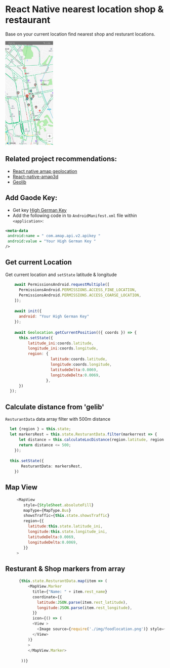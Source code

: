 # React Native nearest location shop &amp; restaurant
Base on your current location find nearest shop and resturant locations.

<img src="img/map_2.jpg" width="30%">

## Related project recommendations:
* [React native amap geolocation](https://github.com/qiuxiang/react-native-amap-geolocation)
* [React-native-amap3d](https://www.npmjs.com/package/react-native-amap3d)
* [Geolib](https://www.npmjs.com/package/geolib)

## Add Gaode Key:
* Get key [High German Key](https://lbs.amap.com/api/android-sdk/guide/create-project/get-key)
* Add the following code in to `AndroidManifest.xml` file within `<application>`:
```xml
<meta-data  
 android:name = " com.amap.api.v2.apikey " 
 android:value = "Your High German Key "
/>
```

## Get current Location
Get current location and `setState` latitude & longitude

```JavaScript
    await PermissionsAndroid.requestMultiple([
      PermissionsAndroid.PERMISSIONS.ACCESS_FINE_LOCATION,
      PermissionsAndroid.PERMISSIONS.ACCESS_COARSE_LOCATION,
    ]);
 
    await init({
      android: "Your High German Key"
    });

    await Geolocation.getCurrentPosition(({ coords }) => {
      this.setState({
          latitude_ini:coords.latitude,
          longitude_ini:coords.longitude,
          region: {
                    latitude:coords.latitude,
                    longitude:coords.longitude,
                    latitudeDelta:0.0069,
                    longitudeDelta:0.0069,
                  },
      })
  });
```

## Calculate distance from 'gelib'
`ResturantData` data array filter with 500m distance

```TypeScript
  let {region } = this.state;
  let markersRest = this.state.ResturantData.filter(markerrest => {
      let distance = this.calculateLocDistance(region.latitude, region.longitude, markerrest.rest_latitude, markerrest.rest_longitude);
      return distance <= 500;
    });

  this.setState({
       ResturantData: markersRest,
    })
```

## Map View

```JavaScript
     <MapView 
        style={StyleSheet.absoluteFill}
        mapType={MapType.Bus}
        showsTraffic={this.state.showsTraffic}
        region={{
          latitude:this.state.latitude_ini,
          longitude:this.state.longitude_ini,
          latitudeDelta:0.0069,
          longitudeDelta:0.0069,
        }}
     >
```

## Resturant & Shop markers from array

```JavaScript
      {this.state.ResturantData.map(item => (
          <MapView.Marker
            title={"Name: " + item.rest_name}
            coordinate={{
              latitude:JSON.parse(item.rest_latitude),
              longitude:JSON.parse(item.rest_longitude),
            }}
            icon={() => (
            <View >
              <Image source={require('./img/foodlocation.png')} style={{height: 25, width:25 }} />
            </View>
          )}
          >
          </MapView.Marker>
            
       ))}
```
